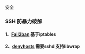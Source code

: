 安全

### SSH 防暴力破解
#### 1、[Fail2ban](https://github.com/fail2ban/fail2ban)      基于iptables
#### 2、[denyhosts](https://github.com/denyhosts/denyhosts)   需要sshd 支持libwrap
